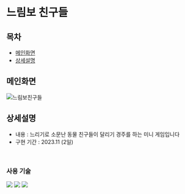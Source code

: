 # 느림보 친구들

## 목차
- [메인화면](#메인화면)
- [상세설명](#상세설명)


## 메인화면
![느림보친구들](https://github.com/nahyunkim123/slowfriends/assets/142788257/53ebf13a-64ef-4a6d-8592-524b9194e0f8)

## 상세설명
 - 내용 : 느리기로 소문난 동물 친구들이 달리기 경주를 하는 미니 게임입니다
 - 구현 기간 :  2023.11 (2일)

<br>

### 사용 기술
<img src="https://img.shields.io/badge/html5-%23E34F26.svg?style=for-the-badge&logo=html5&logoColor=white">
<img src="https://img.shields.io/badge/css3-%231572B6.svg?style=for-the-badge&logo=css3&logoColor=white">
<img src="https://img.shields.io/badge/javascript-F7DF1E?style=for-the-badge&logo=javascript&logoColor=black">
